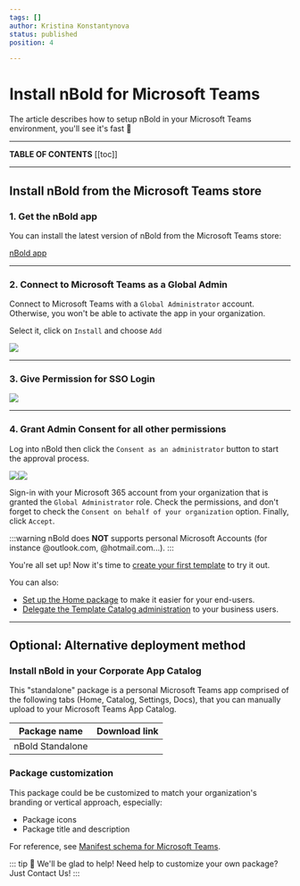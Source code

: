 ```yaml
---
tags: []
author: Kristina Konstantynova
status: published
position: 4

---
```

# Install nBold for Microsoft Teams

The article describes how to setup nBold in your Microsoft Teams environment, you'll see it's fast 🚀

***

**TABLE OF CONTENTS**
\[\[toc\]\]

***

## Install nBold from the Microsoft Teams store

### 1. Get the nBold app

You can install the latest version of nBold from the Microsoft Teams store:

[nBold app]()

***

### 2. Connect to Microsoft Teams as a Global Admin

Connect to Microsoft Teams with a `Global Administrator` account. Otherwise, you won't be able to activate the app in your organization.

Select it, click on `Install` and choose `Add`

![](/media/screenshot-2022-02-13-at-11-44-50.png)

***

### 3. Give Permission for SSO Login

![](/media/screenshot-2022-02-13-at-11-48-38.png)

***

### 4. Grant Admin Consent for all other permissions

Log into nBold then click the `Consent as an administrator` button to start the approval process.

![](/media/permission-1.png)![](/uploads/permission-2.png)

Sign-in with your Microsoft 365 account from your organization that is granted the `Global Administrator` role. Check the permissions, and don't forget to check the `Consent on behalf of your organization` option. Finally, click `Accept`.

:::warning
nBold does **NOT** supports personal Microsoft Accounts (for instance @outlook.com, @hotmail.com...).
:::

You're all set up! Now it's time to [create your first template](https://docs.nbold.co/collaboration-templates/create-a-new-collaboration-template.html) to try it out.

You can also:

* [Set up the Home package](https://docs.nbold.co/quickstart/setup-the-home-package.html) to make it easier for your end-users.
* [Delegate the Template Catalog administration](https://docs.nbold.co/quickstart/delegate-template-catalog-administration.html) to your business users.

***

## Optional: Alternative deployment method

### Install nBold in your Corporate App Catalog

This "standalone" package is a personal Microsoft Teams app comprised of the following tabs (Home, Catalog, Settings, Docs), that you can manually upload to your Microsoft Teams App Catalog.

| Package name | Download link |
| --- | --- |
| nBold Standalone |  |

### Package customization

This package could be be customized to match your organization's branding or vertical approach, especially:

* Package icons
* Package title and description

For reference, see [Manifest schema for Microsoft Teams](https://docs.microsoft.com/en-us/microsoftteams/platform/resources/schema/manifest-schema).

::: tip 👋 We'll be glad to help!
Need help to customize your own package? Just <a onclick="Intercom('showNewMessage');">Contact Us!</a>
:::